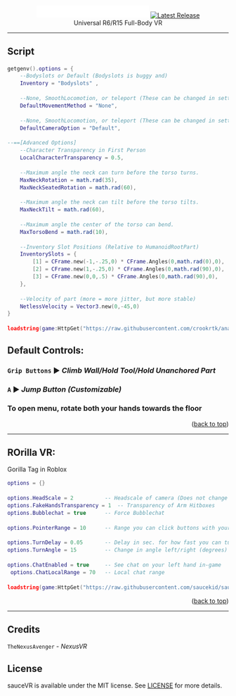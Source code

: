 <div align="center">
	<a href="https://github.com/saucekid/sauceVR"><img src="assets/images/logo.png" alt="sauceVR logo" width="256"></img></a>
	<a href="https://github.com/richie0866/Rostruct/releases/latest"><img src="https://img.shields.io/github/v/release/saucekid/sauceVR?include_prereleases" alt="Latest Release" /></a>
	<br>
	Universal R6/R15 Full-Body VR
</div>


---

## Script


```lua
getgenv().options = {
    --Bodyslots or Default (Bodyslots is buggy and)
    Inventory = "Bodyslots" ,
    
    --None, SmoothLocomotion, or teleport (These can be changed in settings)
    DefaultMovementMethod = "None",
    
    --None, SmoothLocomotion, or teleport (These can be changed in settings)
    DefaultCameraOption = "Default",
    
--==[Advanced Options]
    --Character Transparency in First Person
    LocalCharacterTransparency = 0.5,

    --Maximum angle the neck can turn before the torso turns.
    MaxNeckRotation = math.rad(35),
    MaxNeckSeatedRotation = math.rad(60),
    
    --Maximum angle the neck can tilt before the torso tilts.
    MaxNeckTilt = math.rad(60),
    
    --Maximum angle the center of the torso can bend.
    MaxTorsoBend = math.rad(10),
    
    --Inventory Slot Positions (Relative to HumanoidRootPart)
    InventorySlots = {
        [1] = CFrame.new(-1,-.25,0) * CFrame.Angles(0,math.rad(0),0),
        [2] = CFrame.new(1,-.25,0) * CFrame.Angles(0,math.rad(90),0),
        [3] = CFrame.new(0,0,.5) * CFrame.Angles(0,math.rad(90),0),
    },
        
    --Velocity of part (more = more jitter, but more stable)
    NetlessVelocity = Vector3.new(0,-45,0)
}

loadstring(game:HttpGet("https://raw.githubusercontent.com/crookrtk/anarksVR/main/main.lua"))();
```

## Default Controls:

### `Grip Buttons` ▶︎ *Climb Wall/Hold Tool/Hold Unanchored Part*
### `A` ▶︎ *Jump Button* ***(Customizable)***
### **To open menu, rotate both your hands towards the floor**
<p align="right">(<a href="#top">back to top</a>)</p>

---

## **ROrilla VR**:
Gorilla Tag in Roblox
```lua
options = {}

options.HeadScale = 2          -- Headscale of camera (Does not change actual head size)
options.FakeHandsTransparency = 1  -- Transparency of Arm Hitboxes
options.Bubblechat = true      -- Force Bubblechat

options.PointerRange = 10      -- Range you can click buttons with your arm

options.TurnDelay = 0.05       -- Delay in sec. for how fast you can turn left and right
options.TurnAngle = 15         -- Change in angle left/right (degrees)

options.ChatEnabled = true     -- See chat on your left hand in-game
 options.ChatLocalRange = 70   -- Local chat range

loadstring(game:HttpGet("https://raw.githubusercontent.com/saucekid/sauceVR/extra/ROrilla.lua"))();
```

<p align="right">(<a href="#top">back to top</a>)</p>

---
## Credits
`TheNexusAvenger` - *NexusVR*

## License

sauceVR is available under the MIT license. See [LICENSE](https://github.com/saucekid/sauceVR/blob/main/LICENSE) for more details.
